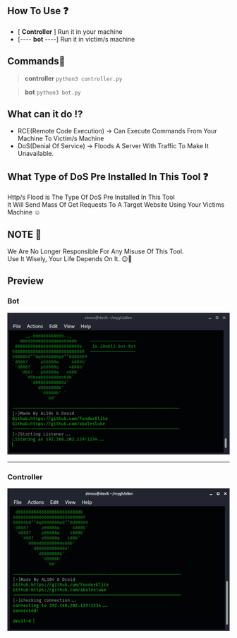 ## How To Use ❓
- [ **Controller** ] Run it in your machine 
- [---- **bot** ----] Run it in victim/s machine

## Commands📜
> **controller** `python3 controller.py`

> **bot** `python3 bot.py`

## What can it do ⁉
- RCE(Remote Code Execution) -> Can Execute Commands From Your Machine To Victim/s Machine
- DoS(Denial Of Service) -> Floods A Server With Traffic To Make It Unavailable.

## What Type of DoS Pre Installed In This Tool ❓
Http/s Flood is The Type Of DoS Pre Installed In This Tool <br>
It Will Send Mass Of Get Requests To A Target Website Using Your Victims Machine ☺

## NOTE 📝
We Are No Longer Responsible For Any Misuse Of This Tool. <br>
Use It Wisely, Your Life Depends On It.  😉🙂


## Preview
<h3> Bot </h3>
<img src="https://github.com/abalesluke/alien/blob/main/image.png?raw=true">
<hr>
<h3> Controller </h3>
<img src="https://github.com/abalesluke/alien/blob/main/alien_.jpg?raw=true">
